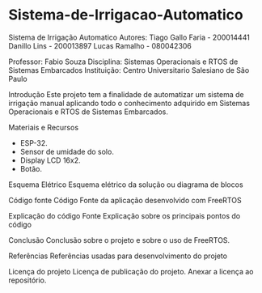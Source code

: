 # Sistema-de-Irrigacao-Automatico

Sistema de Irrigação Automatico
Autores:  Tiago Gallo Faria - 200014441
          Danillo Lins - 200013897
	  Lucas Ramalho - 080042306

Professor:  Fabio Souza
Disciplina: Sistemas Operacionais e RTOS de Sistemas Embarcados
Instituição:  Centro Universitario Salesiano de São Paulo

Introdução
Este projeto tem a finalidade de automatizar um sistema de irrigação manual aplicando todo o conhecimento adquirido em Sistemas Operacionais e RTOS de Sistemas Embarcados. 

Materiais e Recursos
- ESP-32.
- Sensor de umidade do solo.
- Display LCD 16x2.
- Botão.

Esquema Elétrico
Esquema elétrico da solução ou diagrama de blocos

Código fonte
Código Fonte da aplicação desenvolvido com FreeRTOS

Explicação do código Fonte
Explicação sobre os principais pontos do código

Conclusão
Conclusão sobre o projeto e sobre o uso de FreeRTOS.

Referências
Referências usadas para desenvolvimento do projeto

Licença do projeto
Licença de publicação do projeto. Anexar a licença ao repositório.
